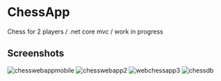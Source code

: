 # ChessApp
Chess for 2 players / .net core mvc / work in progress

## Screenshots
![chesswebappmobile](https://user-images.githubusercontent.com/54916175/148849676-62612798-d8cc-497a-aa7a-90cfeea74a96.PNG)
![chesswebapp2](https://user-images.githubusercontent.com/54916175/148849628-83d5633b-27af-4edf-ad3d-dbb9228e05ad.PNG)
![webchessapp3](https://user-images.githubusercontent.com/54916175/148850124-1a62ee60-56a0-4cd0-98b0-4fbabadeaf14.PNG)
![chessdb](https://user-images.githubusercontent.com/54916175/148852975-e507c6dc-baeb-4d1c-9d63-a19fe82c3f7d.PNG)

